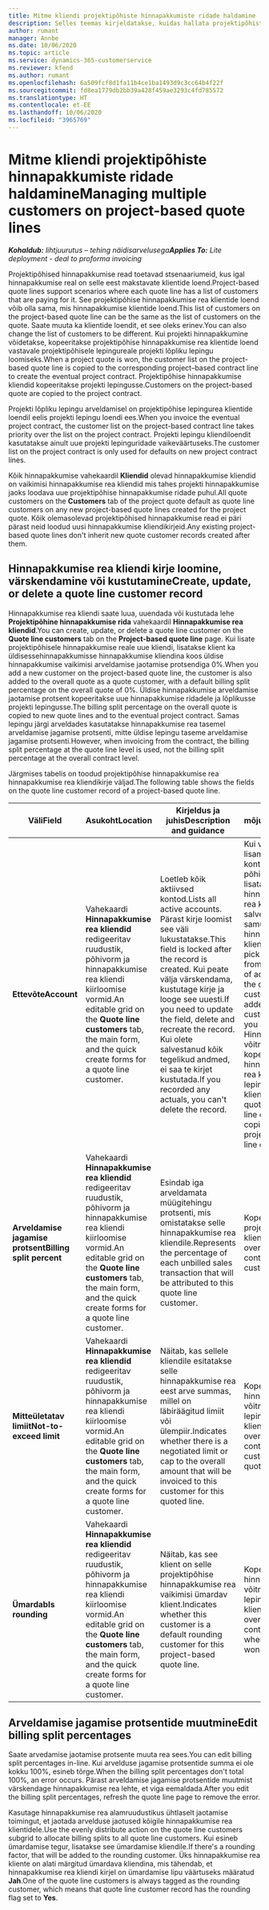 ```yaml
---
title: Mitme kliendi projektipõhiste hinnapakkumiste ridade haldamine
description: Selles teemas kirjeldatakse, kuidas hallata projektipõhistel hinnapakkumiste ridadel mitut klienti.
author: rumant
manager: Annbe
ms.date: 10/06/2020
ms.topic: article
ms.service: dynamics-365-customerservice
ms.reviewer: kfend
ms.author: rumant
ms.openlocfilehash: 6a509fcf8d1fa11b4ce1ba1493d9c3cc64b4f22f
ms.sourcegitcommit: fd8ea1779db2bb39a428f459ae3293c4fd785572
ms.translationtype: HT
ms.contentlocale: et-EE
ms.lasthandoff: 10/06/2020
ms.locfileid: "3965769"
---
```

# <a name="managing-multiple-customers-on-project-based-quote-lines"></a><span data-ttu-id="44f8a-103">Mitme kliendi projektipõhiste hinnapakkumiste ridade haldamine</span><span class="sxs-lookup"><span data-stu-id="44f8a-103">Managing multiple customers on project-based quote lines</span></span>

<span data-ttu-id="44f8a-104">_**Kohaldub:** lihtjuurutus – tehing näidisarvelusega_</span><span class="sxs-lookup"><span data-stu-id="44f8a-104">_**Applies To:** Lite deployment - deal to proforma invoicing_</span></span>

<span data-ttu-id="44f8a-105">Projektipõhised hinnapakkumise read toetavad stsenaariumeid, kus igal hinnapakkumise real on selle eest makstavate klientide loend.</span><span class="sxs-lookup"><span data-stu-id="44f8a-105">Project-based quote lines support scenarios where each quote line has a list of customers that are paying for it.</span></span> <span data-ttu-id="44f8a-106">See projektipõhise hinnapakkumise rea klientide loend võib olla sama, mis hinnapakkumise klientide loend.</span><span class="sxs-lookup"><span data-stu-id="44f8a-106">This list of customers on the project-based quote line can be the same as the list of customers on the quote.</span></span> <span data-ttu-id="44f8a-107">Saate muuta ka klientide loendit, et see oleks erinev.</span><span class="sxs-lookup"><span data-stu-id="44f8a-107">You can also change the list of customers to be different.</span></span> <span data-ttu-id="44f8a-108">Kui projekti hinnapakkumine võidetakse, kopeeritakse projektipõhise hinnapakkumise rea klientide loend vastavale projektipõhisele lepingureale projekti lõpliku lepingu loomiseks.</span><span class="sxs-lookup"><span data-stu-id="44f8a-108">When a project quote is won, the customer list on the project-based quote line is copied to the corresponding project–based contract line to create the eventual project contract.</span></span> <span data-ttu-id="44f8a-109">Projektipõhise hinnapakkumise kliendid kopeeritakse projekti lepingusse.</span><span class="sxs-lookup"><span data-stu-id="44f8a-109">Customers on the project-based quote are copied to the project contract.</span></span>

<span data-ttu-id="44f8a-110">Projekti lõpliku lepingu arveldamisel on projektipõhise lepingurea klientide loendil eelis projekti lepingu loendi ees.</span><span class="sxs-lookup"><span data-stu-id="44f8a-110">When you invoice the eventual project contract, the customer list on the project-based contract line takes priority over the list on the project contract.</span></span> <span data-ttu-id="44f8a-111">Projekti lepingu kliendiloendit kasutatakse ainult uue projekti lepinguridade vaikeväärtuseks.</span><span class="sxs-lookup"><span data-stu-id="44f8a-111">The customer list on the project contract is only used for defaults on new project contract lines.</span></span>

<span data-ttu-id="44f8a-112">Kõik hinnapakkumise vahekaardil **Kliendid** olevad hinnapakkumise kliendid on vaikimisi hinnapakkumise rea kliendid mis tahes projekti hinnapakkumise jaoks loodava uue projektipõhise hinnapakkumise ridade puhul.</span><span class="sxs-lookup"><span data-stu-id="44f8a-112">All quote customers on the **Customers** tab of the project quote default as quote line customers on any new project-based quote lines created for the project quote.</span></span> <span data-ttu-id="44f8a-113">Kõik olemasolevad projektipõhised hinnapakkumise read ei päri pärast neid loodud uusi hinnapakkumise kliendikirjeid.</span><span class="sxs-lookup"><span data-stu-id="44f8a-113">Any existing project-based quote lines don't inherit new quote customer records created after them.</span></span>

## <a name="create-update-or-delete-a-quote-line-customer-record"></a><span data-ttu-id="44f8a-114">Hinnapakkumise rea kliendi kirje loomine, värskendamine või kustutamine</span><span class="sxs-lookup"><span data-stu-id="44f8a-114">Create, update, or delete a quote line customer record</span></span>

<span data-ttu-id="44f8a-115">Hinnapakkumise rea kliendi saate luua, uuendada või kustutada lehe **Projektipõhine hinnapakkumise rida** vahekaardil **Hinnapakkumise rea kliendid**.</span><span class="sxs-lookup"><span data-stu-id="44f8a-115">You can create, update, or delete a quote line customer on the **Quote line customers** tab on the **Project-based quote line** page.</span></span> <span data-ttu-id="44f8a-116">Kui lisate projektipõhisele hinnapakkumise reale uue kliendi, lisatakse klient ka üldisessehinnapakkumisse hinnapakkumise kliendina koos üldise hinnapakkumise vaikimisi arveldamise jaotamise protsendiga 0%.</span><span class="sxs-lookup"><span data-stu-id="44f8a-116">When you add a new customer on the project-based quote line, the customer is also added to the overall quote as a quote customer, with a default billing split percentage on the overall quote of 0%.</span></span> <span data-ttu-id="44f8a-117">Üldise hinnapakkumise arveldamise jaotamise protsent kopeeritakse uue hinnapakkumise ridadele ja lõplikusse projekti lepingusse.</span><span class="sxs-lookup"><span data-stu-id="44f8a-117">The billing split percentage on the overall quote is copied to new quote lines and to the eventual project contract.</span></span> <span data-ttu-id="44f8a-118">Samas lepingu järgi arveldades kasutatakse hinnapakkumise rea tasemel arveldamise jagamise protsenti, mitte üldise lepingu taseme arveldamise jagamise protsenti.</span><span class="sxs-lookup"><span data-stu-id="44f8a-118">However, when invoicing from the contract, the billing split percentage at the quote line level is used, not the billing split percentage at the overall contract level.</span></span> 

<span data-ttu-id="44f8a-119">Järgmises tabelis on toodud projektipõhise hinnapakkumise rea hinnapakkumise rea kliendikirje väljad.</span><span class="sxs-lookup"><span data-stu-id="44f8a-119">The following table shows the fields on the quote line customer record of a project-based quote line.</span></span>

| <span data-ttu-id="44f8a-120">Väli</span><span class="sxs-lookup"><span data-stu-id="44f8a-120">Field</span></span> | <span data-ttu-id="44f8a-121">Asukoht</span><span class="sxs-lookup"><span data-stu-id="44f8a-121">Location</span></span> | <span data-ttu-id="44f8a-122">Kirjeldus ja juhis</span><span class="sxs-lookup"><span data-stu-id="44f8a-122">Description and guidance</span></span> | <span data-ttu-id="44f8a-123">Allavoolu mõjud</span><span class="sxs-lookup"><span data-stu-id="44f8a-123">Downstream impact</span></span> |
| --- | --- | --- | --- |
| <span data-ttu-id="44f8a-124">**Ettevõte**</span><span class="sxs-lookup"><span data-stu-id="44f8a-124">**Account**</span></span> | <span data-ttu-id="44f8a-125">Vahekaardi **Hinnapakkumise rea kliendid** redigeeritav ruudustik, põhivorm ja hinnapakkumise rea kliendi kiirloomise vormid.</span><span class="sxs-lookup"><span data-stu-id="44f8a-125">An editable grid on the **Quote line customers** tab, the main form, and the quick create forms for a quote line customer.</span></span> | <span data-ttu-id="44f8a-126">Loetleb kõik aktiivsed kontod.</span><span class="sxs-lookup"><span data-stu-id="44f8a-126">Lists all active accounts.</span></span> <span data-ttu-id="44f8a-127">Pärast kirje loomist see väli lukustatakse.</span><span class="sxs-lookup"><span data-stu-id="44f8a-127">This field is locked after the record is created.</span></span> <span data-ttu-id="44f8a-128">Kui peate välja värskendama, kustutage kirje ja looge see uuesti.</span><span class="sxs-lookup"><span data-stu-id="44f8a-128">If you need to update the field, delete and recreate the record.</span></span> <span data-ttu-id="44f8a-129">Kui olete salvestanud kõik tegelikud andmed, ei saa te kirjet kustutada.</span><span class="sxs-lookup"><span data-stu-id="44f8a-129">If you recorded any actuals, you can't delete the record.</span></span> | <span data-ttu-id="44f8a-130">Kui valite lisamiseks konto kontode põhiloendist, lisatakse hinnapakkumise rea klient selle salvestamisel samuti kui hinnapakkumise klient.</span><span class="sxs-lookup"><span data-stu-id="44f8a-130">When you pick an account from the master list of accounts to add, the quote line customer is also added as a quote customer when you save it.</span></span> <span data-ttu-id="44f8a-131">Hinnapakkumise võitmisel kopeeritakse hinnapakkumise rea kliendid projekti lepingurea klientidele.</span><span class="sxs-lookup"><span data-stu-id="44f8a-131">When a quote is won, quote line customers are copied to the project contract line customers.</span></span> |
| <span data-ttu-id="44f8a-132">**Arveldamise jagamise protsent**</span><span class="sxs-lookup"><span data-stu-id="44f8a-132">**Billing split percent**</span></span> | <span data-ttu-id="44f8a-133">Vahekaardi **Hinnapakkumise rea kliendid** redigeeritav ruudustik, põhivorm ja hinnapakkumise rea kliendi kiirloomise vormid.</span><span class="sxs-lookup"><span data-stu-id="44f8a-133">An editable grid on the **Quote line customers** tab, the main form, and the quick create forms for a quote line customer.</span></span> | <span data-ttu-id="44f8a-134">Esindab iga arveldamata müügitehingu protsenti, mis omistatakse selle hinnapakkumise rea kliendile.</span><span class="sxs-lookup"><span data-stu-id="44f8a-134">Represents the percentage of each unbilled sales transaction that will be attributed to this quote line customer.</span></span> | <span data-ttu-id="44f8a-135">Kopeeritud üle projekti lepingurea klientidele.</span><span class="sxs-lookup"><span data-stu-id="44f8a-135">Copied over to project contract line customers.</span></span> |
| <span data-ttu-id="44f8a-136">**Mitteületatav limiit**</span><span class="sxs-lookup"><span data-stu-id="44f8a-136">**Not-to-exceed limit**</span></span> | <span data-ttu-id="44f8a-137">Vahekaardi **Hinnapakkumise rea kliendid** redigeeritav ruudustik, põhivorm ja hinnapakkumise rea kliendi kiirloomise vormid.</span><span class="sxs-lookup"><span data-stu-id="44f8a-137">An editable grid on the **Quote line customers** tab, the main form, and the quick create forms for a quote line customer.</span></span> | <span data-ttu-id="44f8a-138">Näitab, kas sellele kliendile esitatakse selle hinnapakkumise rea eest arve summas, millel on läbiräägitud limiit või ülempiir.</span><span class="sxs-lookup"><span data-stu-id="44f8a-138">Indicates whether there is a negotiated limit or cap to the overall amount that will be invoiced to this customer for this quoted line.</span></span> | <span data-ttu-id="44f8a-139">Kopeeritud üle hinnapakkumise võitmisel projekti lepingurea klientidele.</span><span class="sxs-lookup"><span data-stu-id="44f8a-139">Copied over to project contract line customers when a quote is won.</span></span> |
| <span data-ttu-id="44f8a-140">**Ümardab**</span><span class="sxs-lookup"><span data-stu-id="44f8a-140">**Is rounding**</span></span> | <span data-ttu-id="44f8a-141">Vahekaardi **Hinnapakkumise rea kliendid** redigeeritav ruudustik, põhivorm ja hinnapakkumise rea kliendi kiirloomise vormid.</span><span class="sxs-lookup"><span data-stu-id="44f8a-141">An editable grid on the **Quote line customers** tab, the main form, and the quick create forms for a quote line customer.</span></span> | <span data-ttu-id="44f8a-142">Näitab, kas see klient on selle projektipõhise hinnapakkumise rea vaikimisi ümardav klient.</span><span class="sxs-lookup"><span data-stu-id="44f8a-142">Indicates whether this customer is a default rounding customer for this project-based quote line.</span></span> | <span data-ttu-id="44f8a-143">Kopeeritud üle hinnapakkumise võitmisel projekti lepingu klientidele.</span><span class="sxs-lookup"><span data-stu-id="44f8a-143">Copied over to project contract customers when a quote is won.</span></span> |

## <a name="edit-billing-split-percentages"></a><span data-ttu-id="44f8a-144">Arveldamise jagamise protsentide muutmine</span><span class="sxs-lookup"><span data-stu-id="44f8a-144">Edit billing split percentages</span></span>

<span data-ttu-id="44f8a-145">Saate arvedamise jaotamise protsente muuta rea sees.</span><span class="sxs-lookup"><span data-stu-id="44f8a-145">You can edit billing split percentages in-line.</span></span> <span data-ttu-id="44f8a-146">Kui arvelduse jagamise protsentide summa ei ole kokku 100%, esineb tõrge.</span><span class="sxs-lookup"><span data-stu-id="44f8a-146">When the billing split percentages don't total 100%, an error occurs.</span></span> <span data-ttu-id="44f8a-147">Pärast arveldamise jagamise protsentide muutmist värskendage hinnapakkumise rea lehte, et viga eemaldada.</span><span class="sxs-lookup"><span data-stu-id="44f8a-147">After you edit the billing split percentages, refresh the quote line page to remove the error.</span></span>

<span data-ttu-id="44f8a-148">Kasutage hinnapakkumise rea alamruudustikus ühtlaselt jaotamise toimingut, et jaotada arvelduse jaotused kõigile hinnapakkumise rea klientidele.</span><span class="sxs-lookup"><span data-stu-id="44f8a-148">Use the evenly distribute action on the quote line customers subgrid to allocate billing splits to all quote line customers.</span></span> <span data-ttu-id="44f8a-149">Kui esineb ümardamise tegur, lisatakse see ümardamise kliendile.</span><span class="sxs-lookup"><span data-stu-id="44f8a-149">If there's a rounding factor, that will be added to the rounding customer.</span></span> <span data-ttu-id="44f8a-150">Üks hinnapakkumise rea kliente on alati märgitud ümardava kliendina, mis tähendab, et hinnapakkumise rea kliendi kirjel on ümardamise lipu väärtuseks määratud **Jah**.</span><span class="sxs-lookup"><span data-stu-id="44f8a-150">One of the quote line customers is always tagged as the rounding customer, which means that quote line customer record has the rounding flag set to **Yes**.</span></span> 
